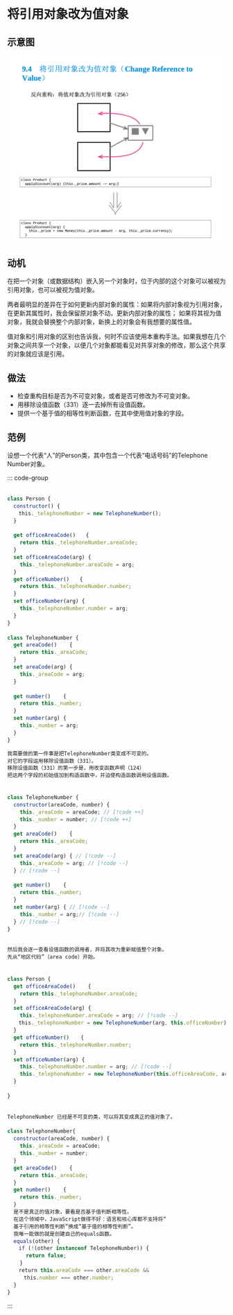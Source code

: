 # 将引用对象改为值对象


## 示意图

![LOGO](/public/image/refactoring/ChangeReferenceToValue.png)

## 动机

<sapn class="marker-text">在把一个对象（或数据结构）嵌入另一个对象时，位于内部的这个对象可以被视为引用对象，也可以被视为值对象。</sapn>

两者最明显的差异在于如何更新内部对象的属性：<sapn class="marker-text">如果将内部对象视为引用对象，在更新其属性时，我会保留原对象不动，更新内部对象的属性；</sapn>
<sapn class="marker-text">如果将其视为值对象，我就会替换整个内部对象，新换上的对象会有我想要的属性值。</sapn>


值对象和引用对象的区别也告诉我，何时不应该使用本重构手法。如果我想在几个对象之间共享一个对象，以便几个对象都能看见对共享对象的修改，那么这个共享的对象就应该是引用。



## 做法

- 检查重构目标是否为不可变对象，或者是否可修改为不可变对象。
- 用移除设值函数（331）逐一去掉所有设值函数。
- 提供一个基于值的相等性判断函数，在其中使用值对象的字段。


## 范例

设想一个代表“人”的Person类，其中包含一个代表“电话号码”的Telephone Number对象。


::: code-group

```js [源]

class Person {
  constructor() {
  　this._telephoneNumber = new TelephoneNumber();
  }

  get officeAreaCode()　　{
    return this._telephoneNumber.areaCode;
  } 
  set officeAreaCode(arg) {
    this._telephoneNumber.areaCode = arg;
  } 
  get officeNumber()　　{
    return this._telephoneNumber.number;
  }
  set officeNumber(arg) {
    this._telephoneNumber.number = arg;
  }
}

class TelephoneNumber {
  get areaCode()    {
    return this._areaCode;
  } 
  set areaCode(arg) {
    this._areaCode = arg;
  }

  get number()    {
    return this._number;
  } 
  set number(arg) {
    this._number = arg;
  }
} 

```

```js [不可变]
我需要做的第一件事是把TelephoneNumber类变成不可变的。
对它的字段运用移除设值函数（331）。
移除设值函数（331）的第一步是，用改变函数声明（124）
把这两个字段的初始值加到构造函数中，并迫使构造函数调用设值函数。


class TelephoneNumber {
  constructor(areaCode, number) { 
    this._areaCode = areaCode; // [!code ++]
    this._number = number; // [!code ++]
  }
  get areaCode()    {
    return this._areaCode;
  } 
  set areaCode(arg) { // [!code --]
    this._areaCode = arg; // [!code --]
  } // [!code --]

  get number()    {
    return this._number;
  } 
  set number(arg) { // [!code --]
    this._number = arg;// [!code --]
  } // [!code --]
} 

```

```js [设值函数的更新]

然后我会逐一查看设值函数的调用者，并将其改为重新赋值整个对象。
先从“地区代码”​（area code）开始。


class Person {
  get officeAreaCode()    {
    return this._telephoneNumber.areaCode;
  } 
  set officeAreaCode(arg) {
    this._telephoneNumber.areaCode = arg; // [!code --]
  　this._telephoneNumber = new TelephoneNumber(arg, this.officeNumber);// [!code ++]
  }
  get officeNumber()　  {
    return this._telephoneNumber.number;
  } 
  set officeNumber(arg) {
    this._telephoneNumber.number = arg; // [!code --]
    this._telephoneNumber = new TelephoneNumber(this.officeAreaCode, arg);// [!code ++]
  }

}

```

```js [不可变的类]

TelephoneNumber 已经是不可变的类，可以将其变成真正的值对象了。

class TelephoneNumber{
  constructor(areaCode, number) { 
    this._areaCode = areaCode; 
    this._number = number; 
  }
  get areaCode()    {
    return this._areaCode;
  } 
  get number()    {
    return this._number;
  } 
  是不是真正的值对象，要看是否基于值判断相等性。
  在这个领域中，JavaScript做得不好：语言和核心库都不支持将“
  基于引用的相等性判断”换成“基于值的相等性判断”​。
  我唯一能做的就是创建自己的equals函数。
  equals(other) {
  　if (!(other instanceof TelephoneNumber)) {
      return false;
    } 
  　return this.areaCode === other.areaCode &&
  　　this.number === other.number;
  }
}


```

:::



